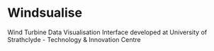 # Windsualise
Wind Turbine Data Visualisation Interface developed at University of Strathclyde - Technology &amp; Innovation Centre
